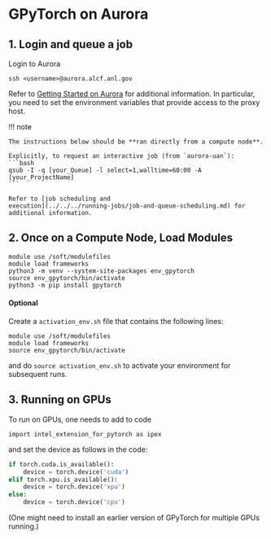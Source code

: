 # GPyTorch on Aurora

## 1. Login and queue a job
Login to Aurora
```
ssh <username>@aurora.alcf.anl.gov
```
Refer to [Getting Started on Aurora](../../getting-started-on-aurora.md) for additional information. In particular, you need to set the environment variables that provide access to the proxy host.

!!! note

    The instructions below should be **ran directly from a compute node**.

    Explicitly, to request an interactive job (from `aurora-uan`):
    ```bash
    qsub -I -q [your_Queue] -l select=1,walltime=60:00 -A [your_ProjectName]
    ```

    Refer to [job scheduling and
    execution](../../../running-jobs/job-and-queue-scheduling.md) for
    additional information.

## 2. Once on a Compute Node, Load Modules

```
module use /soft/modulefiles
module load frameworks
python3 -m venv --system-site-packages env_gpytorch
source env_gpytorch/bin/activate
python3 -m pip install gpytorch
```

#### Optional
Create a `activation_env.sh` file that contains the following lines:
```
module use /soft/modulefiles
module load frameworks
source env_gpytorch/bin/activate
``` 
and do `source activation_env.sh` to activate your environment for subsequent runs.

## 3. Running on GPUs
To run on GPUs, one needs to add to code
```
import intel_extension_for_pytorch as ipex
 ```
and set the device as follows in the code:

```python
if torch.cuda.is_available():
    device = torch.device('cuda')
elif torch.xpu.is_available():
    device = torch.device('xpu')
else: 
    device = torch.device('cpu')
```
(One might need to install an earlier version of GPyTorch for multiple GPUs running.)
